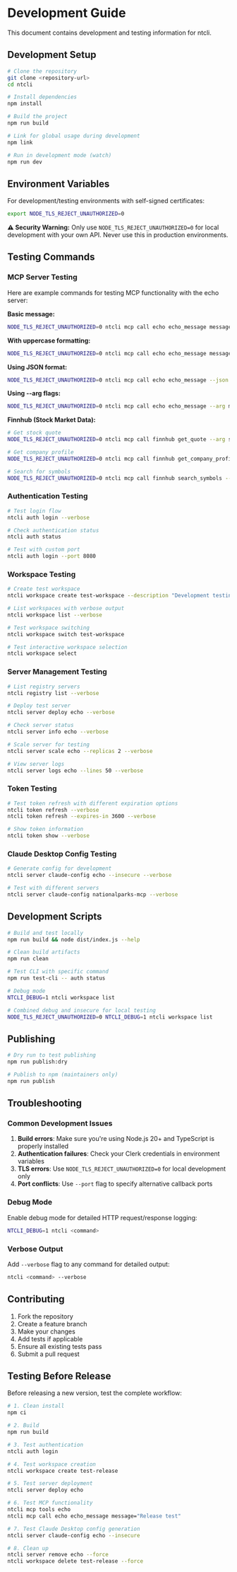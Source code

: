 # Development Guide

This document contains development and testing information for ntcli.

## Development Setup

```bash
# Clone the repository
git clone <repository-url>
cd ntcli

# Install dependencies
npm install

# Build the project
npm run build

# Link for global usage during development
npm link

# Run in development mode (watch)
npm run dev
```

## Environment Variables

For development/testing environments with self-signed certificates:

```bash
export NODE_TLS_REJECT_UNAUTHORIZED=0
```

**⚠️ Security Warning:** Only use `NODE_TLS_REJECT_UNAUTHORIZED=0` for local development with your own API. Never use this in production environments.

## Testing Commands

### MCP Server Testing

Here are example commands for testing MCP functionality with the echo server:

**Basic message:**
```bash
NODE_TLS_REJECT_UNAUTHORIZED=0 ntcli mcp call echo echo_message message="Hello World"
```

**With uppercase formatting:**
```bash
NODE_TLS_REJECT_UNAUTHORIZED=0 ntcli mcp call echo echo_message message="Hello World" uppercase=true
```

**Using JSON format:**
```bash
NODE_TLS_REJECT_UNAUTHORIZED=0 ntcli mcp call echo echo_message --json '{"message": "Hello World", "uppercase": true}'
```

**Using --arg flags:**
```bash
NODE_TLS_REJECT_UNAUTHORIZED=0 ntcli mcp call echo echo_message --arg message="Hello World" --arg uppercase=true
```

**Finnhub (Stock Market Data):**
```bash
# Get stock quote
NODE_TLS_REJECT_UNAUTHORIZED=0 ntcli mcp call finnhub get_quote --arg symbol=AAPL

# Get company profile  
NODE_TLS_REJECT_UNAUTHORIZED=0 ntcli mcp call finnhub get_company_profile --arg symbol=AAPL

# Search for symbols
NODE_TLS_REJECT_UNAUTHORIZED=0 ntcli mcp call finnhub search_symbols --arg query=Apple
```

### Authentication Testing

```bash
# Test login flow
ntcli auth login --verbose

# Check authentication status
ntcli auth status

# Test with custom port
ntcli auth login --port 8080
```

### Workspace Testing

```bash
# Create test workspace
ntcli workspace create test-workspace --description "Development testing workspace"

# List workspaces with verbose output
ntcli workspace list --verbose

# Test workspace switching
ntcli workspace switch test-workspace

# Test interactive workspace selection
ntcli workspace select
```

### Server Management Testing

```bash
# List registry servers
ntcli registry list --verbose

# Deploy test server
ntcli server deploy echo --verbose

# Check server status
ntcli server info echo --verbose

# Scale server for testing
ntcli server scale echo --replicas 2 --verbose

# View server logs
ntcli server logs echo --lines 50 --verbose
```

### Token Testing

```bash
# Test token refresh with different expiration options
ntcli token refresh --verbose
ntcli token refresh --expires-in 3600 --verbose

# Show token information
ntcli token show --verbose
```

### Claude Desktop Config Testing

```bash
# Generate config for development
ntcli server claude-config echo --insecure --verbose

# Test with different servers
ntcli server claude-config nationalparks-mcp --verbose
```

## Development Scripts

```bash
# Build and test locally
npm run build && node dist/index.js --help

# Clean build artifacts
npm run clean

# Test CLI with specific command
npm run test-cli -- auth status

# Debug mode
NTCLI_DEBUG=1 ntcli workspace list

# Combined debug and insecure for local testing
NODE_TLS_REJECT_UNAUTHORIZED=0 NTCLI_DEBUG=1 ntcli workspace list
```

## Publishing

```bash
# Dry run to test publishing
npm run publish:dry

# Publish to npm (maintainers only)
npm run publish
```

## Troubleshooting

### Common Development Issues

1. **Build errors**: Make sure you're using Node.js 20+ and TypeScript is properly installed
2. **Authentication failures**: Check your Clerk credentials in environment variables
3. **TLS errors**: Use `NODE_TLS_REJECT_UNAUTHORIZED=0` for local development only
4. **Port conflicts**: Use `--port` flag to specify alternative callback ports

### Debug Mode

Enable debug mode for detailed HTTP request/response logging:

```bash
NTCLI_DEBUG=1 ntcli <command>
```

### Verbose Output

Add `--verbose` flag to any command for detailed output:

```bash
ntcli <command> --verbose
```

## Contributing

1. Fork the repository
2. Create a feature branch
3. Make your changes
4. Add tests if applicable
5. Ensure all existing tests pass
6. Submit a pull request

## Testing Before Release

Before releasing a new version, test the complete workflow:

```bash
# 1. Clean install
npm ci

# 2. Build
npm run build

# 3. Test authentication
ntcli auth login

# 4. Test workspace creation
ntcli workspace create test-release

# 5. Test server deployment
ntcli server deploy echo

# 6. Test MCP functionality
ntcli mcp tools echo
ntcli mcp call echo echo_message message="Release test"

# 7. Test Claude Desktop config generation
ntcli server claude-config echo --insecure

# 8. Clean up
ntcli server remove echo --force
ntcli workspace delete test-release --force
```